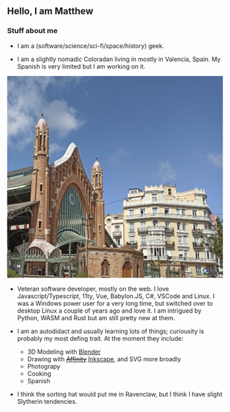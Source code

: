 ## Hello, I am Matthew

### Stuff about me

- I am a (software/science/sci-fi/space/history) geek. 

- I am a slightly nomadic Coloradan living in mostly in Valencia, Spain. My Spanish is very limited but I am working on it. 
<img src="https://raw.githubusercontent.com/MatthewNichols/MatthewNichols/master/mercat-de-colon.jpg" alt="Mercat de Colón in Valencia" />

- Veteran software developer, mostly on the web. I love Javascript/Typescript, 11ty, Vue, Babylon.JS, C#, VSCode and Linux. I was a Windows power user for a very long time, but switched over to desktop Linux a couple of years ago and love it. I am intrigued by Python, WASM and Rust but am still pretty new at them.

- I am an autodidact and usually learning lots of things; curiousity is probably my most defing trait. At the moment they include:
    - 3D Modeling with [Blender](https://www.blender.org/)
    - Drawing with ~~[Affinity](https://affinity.serif.com/en-us/)~~ [Inkscape](https://inkscape.org/), and SVG more broadly
    - Photograpy
    - Cooking
    - Spanish

- I think the sorting hat would put me in Ravenclaw, but I think I have slight Slytherin tendencies.
